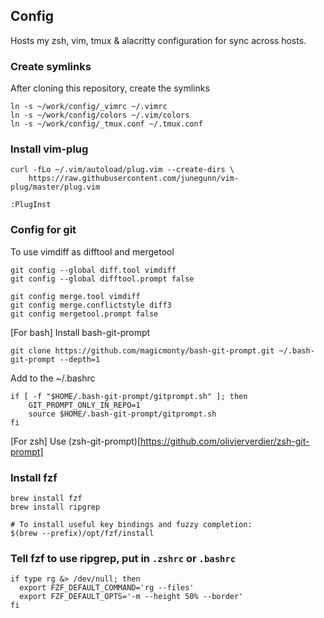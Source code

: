 ## Config
Hosts my zsh, vim, tmux & alacritty configuration for sync across hosts.

### Create symlinks
After cloning this repository, create the symlinks
```
ln -s ~/work/config/_vimrc ~/.vimrc
ln -s ~/work/config/colors ~/.vim/colors
ln -s ~/work/config/_tmux.conf ~/.tmux.conf
```
### Install vim-plug
```shell
curl -fLo ~/.vim/autoload/plug.vim --create-dirs \
    https://raw.githubusercontent.com/junegunn/vim-plug/master/plug.vim
```
```shell
:PlugInst
```
### Config for git
To use vimdiff as difftool and mergetool
```shell
git config --global diff.tool vimdiff
git config --global difftool.prompt false
```
```shell
git config merge.tool vimdiff
git config merge.conflictstyle diff3
git config mergetool.prompt false
```
[For bash] Install bash-git-prompt
```shell
git clone https://github.com/magicmonty/bash-git-prompt.git ~/.bash-git-prompt --depth=1
```
Add to the ~/.bashrc
```shell
if [ -f "$HOME/.bash-git-prompt/gitprompt.sh" ]; then
    GIT_PROMPT_ONLY_IN_REPO=1
    source $HOME/.bash-git-prompt/gitprompt.sh
fi
```
[For zsh] Use (zsh-git-prompt)[https://github.com/olivierverdier/zsh-git-prompt]

### Install fzf
```shell
brew install fzf
brew install ripgrep

# To install useful key bindings and fuzzy completion:
$(brew --prefix)/opt/fzf/install
```

### Tell fzf to use ripgrep, put in `.zshrc` or `.bashrc`
```
if type rg &> /dev/null; then
  export FZF_DEFAULT_COMMAND='rg --files'
  export FZF_DEFAULT_OPTS='-m --height 50% --border'
fi
```
